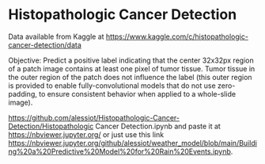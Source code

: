 # Histopathologic Cancer Detection

Data available from Kaggle at https://www.kaggle.com/c/histopathologic-cancer-detection/data

Objective: Predict a positive label indicating that the center 32x32px region of a patch image contains at least one pixel of tumor tissue. Tumor tissue in the outer region of the patch does not influence the label (this outer region is provided to enable fully-convolutional models that do not use zero-padding, to ensure consistent behavior when applied to a whole-slide image).

https://github.com/alessiot/Histopathologic-Cancer-Detection/Histopathologic Cancer Detection.ipynb and paste it at https://nbviewer.jupyter.org/ or just use this link https://nbviewer.jupyter.org/github/alessiot/weather_model/blob/main/Building%20a%20Predictive%20Model%20for%20Rain%20Events.ipynb.

